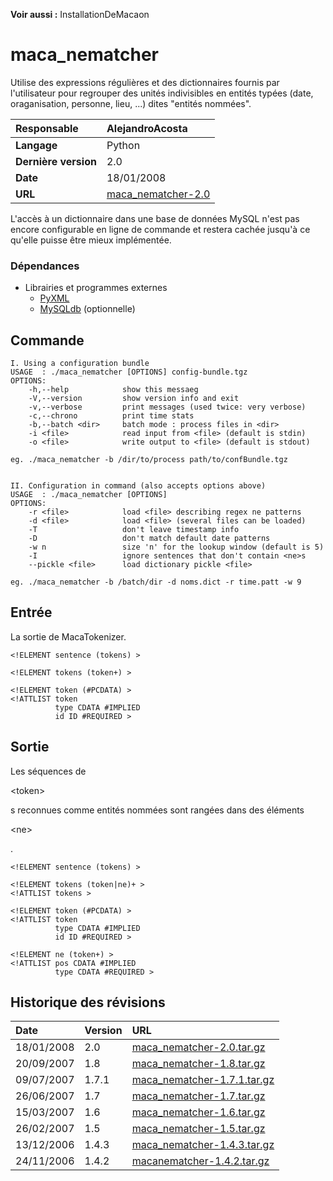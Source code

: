 **Voir aussi :** InstallationDeMacaon

# maca\_nematcher #

Utilise  des expressions régulières et des dictionnaires fournis par l'utilisateur pour regrouper des unités indivisibles en entités typées (date, oraganisation, personne, lieu, ...) dites "entités nommées".

| **Responsable** |AlejandroAcosta|
|:----------------|:--------------|
| **Langage** |Python|
| **Dernière version** |2.0|
| **Date** |18/01/2008|
| **URL** |[maca\_nematcher-2.0](http://www.linguist.jussieu.fr/~aacosta/macaon/modules/maca_nematcher-2.0.tar.gz)|

L'accès à un dictionnaire dans une base de données MySQL n'est pas encore configurable en ligne de commande et restera cachée jusqu'à ce qu'elle puisse être mieux implémentée.

### Dépendances ###
  * Librairies et programmes externes
    * [PyXML](http://pyxml.sourceforge.net/)
    * [MySQLdb](http://sourceforge.net/projects/mysql-python) (optionnelle)

## Commande ##
```
I. Using a configuration bundle
USAGE  : ./maca_nematcher [OPTIONS] config-bundle.tgz
OPTIONS:
    -h,--help            show this messaeg
    -V,--version         show version info and exit
    -v,--verbose         print messages (used twice: very verbose)
    -c,--chrono          print time stats
    -b,--batch <dir>     batch mode : process files in <dir>
    -i <file>            read input from <file> (default is stdin)
    -o <file>            write output to <file> (default is stdout)

eg. ./maca_nematcher -b /dir/to/process path/to/confBundle.tgz


II. Configuration in command (also accepts options above)
USAGE  : ./maca_nematcher [OPTIONS]
OPTIONS:
    -r <file>            load <file> describing regex ne patterns
    -d <file>            load <file> (several files can be loaded)
    -T                   don't leave timestamp info
    -D                   don't match default date patterns
    -w n                 size 'n' for the lookup window (default is 5)
    -I                   ignore sentences that don't contain <ne>s
    --pickle <file>      load dictionary pickle <file>   

eg. ./maca_nematcher -b /batch/dir -d noms.dict -r time.patt -w 9
```

## Entrée ##
La sortie de MacaTokenizer.

```
<!ELEMENT sentence (tokens) >

<!ELEMENT tokens (token+) >

<!ELEMENT token (#PCDATA) >
<!ATTLIST token
          type CDATA #IMPLIED
          id ID #REQUIRED >
```

## Sortie ##
Les séquences de 

&lt;token&gt;

s reconnues comme entités nommées sont rangées dans des éléments 

&lt;ne&gt;

.

```
<!ELEMENT sentence (tokens) >

<!ELEMENT tokens (token|ne)+ >
<!ATTLIST tokens >

<!ELEMENT token (#PCDATA) >
<!ATTLIST token
          type CDATA #IMPLIED
          id ID #REQUIRED >

<!ELEMENT ne (token+) >
<!ATTLIST pos CDATA #IMPLIED
          type CDATA #REQUIRED >
```

## Historique des révisions ##

| **Date** | **Version** | **URL** |
|:---------|:------------|:--------|
|18/01/2008|2.0|[maca\_nematcher-2.0.tar.gz](http://www.linguist.jussieu.fr/~aacosta/macaon/modules/maca_nematcher-2.0.tar.gz)|
|20/09/2007|1.8|[maca\_nematcher-1.8.tar.gz](http://www.linguist.jussieu.fr/~aacosta/macaon/modules/maca_nematcher-1.8.tar.gz)|
|09/07/2007|1.7.1|[maca\_nematcher-1.7.1.tar.gz](http://www.linguist.jussieu.fr/~aacosta/macaon/modules/maca_nematcher-1.7.1.tar.gz)|
|26/06/2007|1.7|[maca\_nematcher-1.7.tar.gz](http://www.linguist.jussieu.fr/~aacosta/macaon/modules/maca_nematcher-1.7.tar.gz)|
|15/03/2007|1.6|[maca\_nematcher-1.6.tar.gz](http://www.linguist.jussieu.fr/~aacosta/macaon/modules/maca_nematcher-1.6.tar.gz)|
|26/02/2007|1.5|[maca\_nematcher-1.5.tar.gz](http://www.linguist.jussieu.fr/~aacosta/macaon/modules/maca_nematcher-1.5.tar.gz)|
|13/12/2006|1.4.3|[maca\_nematcher-1.4.3.tar.gz](http://www.linguist.jussieu.fr/~aacosta/macaon/modules/maca_nematcher-1.4.3.tar.gz)|
|24/11/2006|1.4.2|[macanematcher-1.4.2.tar.gz](http://www.linguist.jussieu.fr/~aacosta/macaon/modules/macanematcher-1.4.2.tar.gz)|
